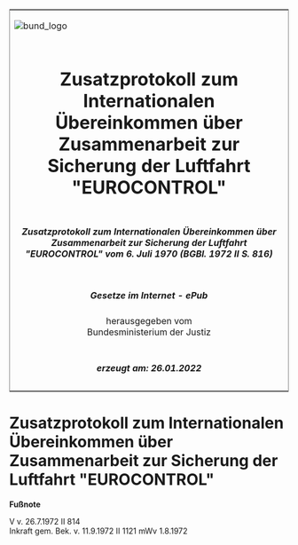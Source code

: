 <span id="DECKBLATT.html"></span>

<table border="0" frame="border" width="100%">

<tr valign="top">

<td align="left">

![bund\_logo](BfJ_2021_Web_de_de.gif)

</td>

<td align="right">

 

</td>

</tr>

<tr align="center" valign="middle">

<td colspan="2">

# Zusatzprotokoll zum Internationalen Übereinkommen über Zusammenarbeit zur Sicherung der Luftfahrt "EUROCONTROL"

</td>

</tr>

<tr align="center" valign="middle">

<td colspan="2">

##### Zusatzprotokoll zum Internationalen Übereinkommen über Zusammenarbeit zur Sicherung der Luftfahrt "EUROCONTROL" vom 6. Juli 1970 (BGBl. 1972 II S. 816)

</td>

</tr>

<tr align="center" valign="middle">

<td colspan="2">

  
  

##### Gesetze im Internet - ePub  
  
herausgegeben vom  
Bundesministerium der Justiz

</td>

</tr>

<tr align="center" valign="bottom">

<td colspan="2">

  
  

##### erzeugt am: 26.01.2022

</td>

</tr>

</table>

<span id="BJNR208160972.html"></span>

# Zusatzprotokoll zum Internationalen Übereinkommen über Zusammenarbeit zur Sicherung der Luftfahrt "EUROCONTROL"

<div>

  
**Fußnote**

<div class="jnhtml">

<div>

<div class="jurAbsatz">

V v. 26.7.1972 II 814  
Inkraft gem. Bek. v. 11.9.1972 II 1121 mWv 1.8.1972

</div>

</div>

</div>

</div>

